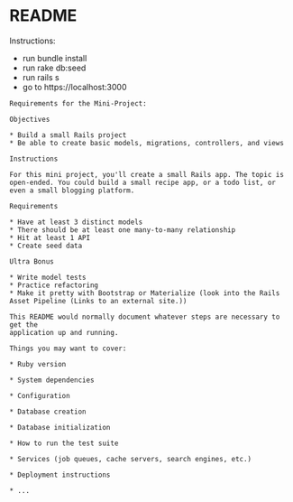 # README

Instructions:
* run bundle install
* run rake db:seed
* run rails s
* go to https://localhost:3000

~~~~~~~~~~~~~~~~~~~
Requirements for the Mini-Project:

Objectives

* Build a small Rails project
* Be able to create basic models, migrations, controllers, and views

Instructions

For this mini project, you'll create a small Rails app. The topic is open-ended. You could build a small recipe app, or a todo list, or even a small blogging platform.

Requirements

* Have at least 3 distinct models
* There should be at least one many-to-many relationship
* Hit at least 1 API
* Create seed data

Ultra Bonus

* Write model tests
* Practice refactoring
* Make it pretty with Bootstrap or Materialize (look into the Rails Asset Pipeline (Links to an external site.))
~~~~~~~~~~~~~~~~~~~

~~~~~~~~~~~~~~~~~~~
This README would normally document whatever steps are necessary to get the
application up and running.

Things you may want to cover:

* Ruby version

* System dependencies

* Configuration

* Database creation

* Database initialization

* How to run the test suite

* Services (job queues, cache servers, search engines, etc.)

* Deployment instructions

* ...
~~~~~~~~~~~~~~~~~~~
